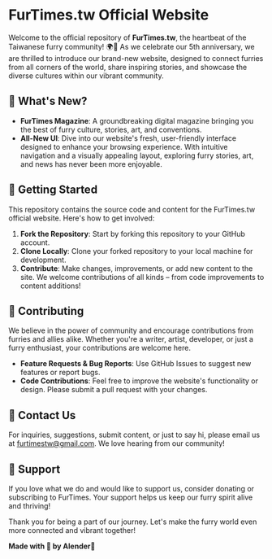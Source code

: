 # FurTimes.tw Official Website

Welcome to the official repository of **FurTimes.tw**, the heartbeat of the Taiwanese furry community! 🌍🐾 As we celebrate our 5th anniversary, we are thrilled to introduce our brand-new website, designed to connect furries from all corners of the world, share inspiring stories, and showcase the diverse cultures within our vibrant community.

## 🎉 What's New?

- **FurTimes Magazine**: A groundbreaking digital magazine bringing you the best of furry culture, stories, art, and conventions.
- **All-New UI**: Dive into our website's fresh, user-friendly interface designed to enhance your browsing experience. With intuitive navigation and a visually appealing layout, exploring furry stories, art, and news has never been more enjoyable.

## 🚀 Getting Started

This repository contains the source code and content for the FurTimes.tw official website. Here's how to get involved:

1. **Fork the Repository**: Start by forking this repository to your GitHub account.
2. **Clone Locally**: Clone your forked repository to your local machine for development.
3. **Contribute**: Make changes, improvements, or add new content to the site. We welcome contributions of all kinds – from code improvements to content additions!

## 📝 Contributing

We believe in the power of community and encourage contributions from furries and allies alike. Whether you're a writer, artist, developer, or just a furry enthusiast, your contributions are welcome here.

- **Feature Requests & Bug Reports**: Use GitHub Issues to suggest new features or report bugs.
- **Code Contributions**: Feel free to improve the website's functionality or design. Please submit a pull request with your changes.


## 💬 Contact Us

For inquiries, suggestions, submit content, or just to say hi, please email us at furtimestw@gmail.com. We love hearing from our community!

## 🤝 Support

If you love what we do and would like to support us, consider donating or subscribing to FurTimes. Your support helps us keep our furry spirit alive and thriving!

Thank you for being a part of our journey. Let's make the furry world even more connected and vibrant together!

**Made with 🐾 by Alender🐺**
